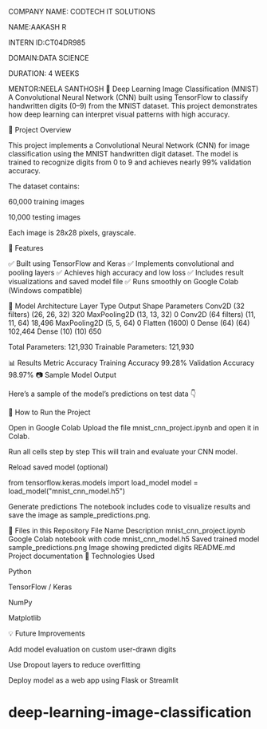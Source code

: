 COMPANY NAME: CODTECH IT SOLUTIONS

NAME:AAKASH R

INTERN ID:CT04DR985

DOMAIN:DATA SCIENCE

DURATION: 4 WEEKS

MENTOR:NEELA SANTHOSH
🧠 Deep Learning Image Classification (MNIST)
A Convolutional Neural Network (CNN) built using TensorFlow to classify handwritten digits (0–9) from the MNIST dataset.
This project demonstrates how deep learning can interpret visual patterns with high accuracy.

📘 Project Overview

This project implements a Convolutional Neural Network (CNN) for image classification using the MNIST handwritten digit dataset.
The model is trained to recognize digits from 0 to 9 and achieves nearly 99% validation accuracy.

The dataset contains:

60,000 training images

10,000 testing images

Each image is 28x28 pixels, grayscale.

🧩 Features

✅ Built using TensorFlow and Keras
✅ Implements convolutional and pooling layers
✅ Achieves high accuracy and low loss
✅ Includes result visualizations and saved model file
✅ Runs smoothly on Google Colab (Windows compatible)

🧠 Model Architecture
Layer Type	Output Shape	Parameters
Conv2D (32 filters)	(26, 26, 32)	320
MaxPooling2D	(13, 13, 32)	0
Conv2D (64 filters)	(11, 11, 64)	18,496
MaxPooling2D	(5, 5, 64)	0
Flatten	(1600)	0
Dense (64)	(64)	102,464
Dense (10)	(10)	650

Total Parameters: 121,930
Trainable Parameters: 121,930

📊 Results
Metric	Accuracy
Training Accuracy	99.28%
Validation Accuracy	98.97%
📷 Sample Model Output

Here’s a sample of the model’s predictions on test data 👇

🚀 How to Run the Project

Open in Google Colab
Upload the file mnist_cnn_project.ipynb and open it in Colab.

Run all cells step by step
This will train and evaluate your CNN model.

Reload saved model (optional)

from tensorflow.keras.models import load_model
model = load_model("mnist_cnn_model.h5")


Generate predictions
The notebook includes code to visualize results and save the image as sample_predictions.png.

💾 Files in this Repository
File Name	Description
mnist_cnn_project.ipynb	Google Colab notebook with code
mnist_cnn_model.h5	Saved trained model
sample_predictions.png	Image showing predicted digits
README.md	Project documentation
🧠 Technologies Used

Python

TensorFlow / Keras

NumPy

Matplotlib

💡 Future Improvements

Add model evaluation on custom user-drawn digits

Use Dropout layers to reduce overfitting

Deploy model as a web app using Flask or Streamlit
# deep-learning-image-classification

